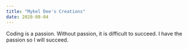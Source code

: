 ```yaml
---
title: "Mykel Dee's Creations"
date: 2020-08-04
---
```


Coding is a passion. Without passion, it is difficult to succeed. I have the passion so I will succeed.
